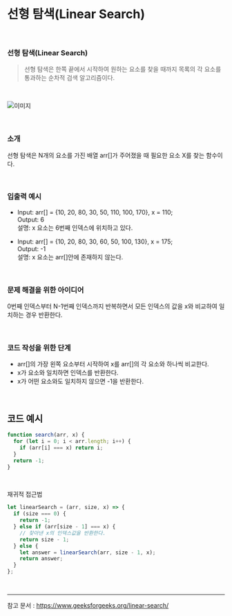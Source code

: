 # 선형 탐색(Linear Search)

<br>

### 선형 탐색(Linear Search)

> 선형 탐색은 한쪽 끝에서 시작하여 원하는 요소를 찾을 때까지 목록의 각 요소를 통과하는 순차적 검색 알고리즘이다.

<br/>

![이미지](https://user-images.githubusercontent.com/93918946/210711348-f35c8091-7b96-47b1-82a7-1f15773ed977.png)

<br/>

### 소개

선형 탐색은 N개의 요소를 가진 배열 arr[]가 주어졌을 때 필요한 요소 X를 찾는 함수이다.

<br/>

### 입출력 예시

- Input: arr[] = {10, 20, 80, 30, 50, 110, 100, 170}, x = 110;  
  Output: 6  
  설명: x 요소는 6번째 인덱스에 위치하고 있다.

- Input: arr[] = {10, 20, 80, 30, 60, 50, 100, 130}, x = 175;  
  Output: -1  
  설명: x 요소는 arr[]안에 존재하지 않는다.

<br/>

### 문제 해결을 위한 아이디어

0번째 인덱스부터 N-1번째 인덱스까지 반복하면서 모든 인덱스의 값을 x와 비교하여 일치하는 경우 반환한다.

<br/>

### 코드 작성을 위한 단계

- arr[]의 가장 왼쪽 요소부터 시작하여 x를 arr[]의 각 요소와 하나씩 비교한다.
- x가 요소와 일치하면 인덱스를 반환한다.
- x가 어떤 요소와도 일치하지 않으면 -1을 반환한다.

<br/>

## 코드 예시

```javascript
function search(arr, x) {
  for (let i = 0; i < arr.length; i++) {
    if (arr[i] === x) return i;
  }
  return -1;
}
```

<br/>

재귀적 접근법

```javascript
let linearSearch = (arr, size, x) => {
  if (size === 0) {
    return -1;
  } else if (arr[size - 1] === x) {
    // 찾아낸 x의 인덱스값을 반환한다.
    return size - 1;
  } else {
    let answer = linearSearch(arr, size - 1, x);
    return answer;
  }
};
```

<br/>

---

참고 문서 : https://www.geeksforgeeks.org/linear-search/
